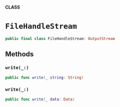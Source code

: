 **CLASS**

# `FileHandleStream`

```swift
public final class FileHandleStream: OutputStream
```

## Methods
### `write(_:)`

```swift
public func write(_ string: String)
```

### `write(_:)`

```swift
public func write(_ data: Data)
```
